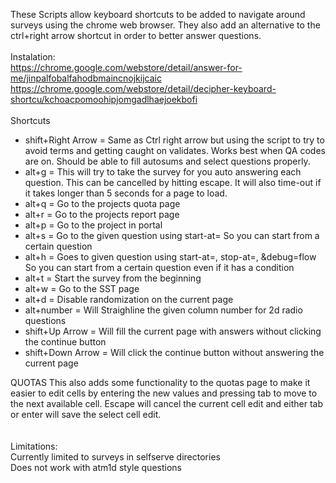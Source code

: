 These Scripts allow keyboard shortcuts to be added to navigate around surveys using the chrome web browser.  They also add an alternative to the ctrl+right arrow shortcut in order to better answer questions.
<br/>
<br/>
Instalation:<br/>
https://chrome.google.com/webstore/detail/answer-for-me/jinpalfobalfahodbmaincnojkijcaic<br/>
https://chrome.google.com/webstore/detail/decipher-keyboard-shortcu/kchoacpomoohipjomgadlhaejoekbofi 
<br/>
<br/>
Shortcuts
<ul>
<li>shift+Right Arrow = Same as Ctrl right arrow but using the script to try to avoid terms and getting caught on validates. Works best when QA codes are on.  Should be able to fill autosums and select questions properly.  </li>
<li>alt+g = This will try to take the survey for you auto answering each question. This can be cancelled by hitting escape. It will also time-out if it takes longer than 5 seconds for a page to load.</li>
<li>alt+q = Go to the projects quota page</li>
<li>alt+r = Go to the projects report page</li>
<li>alt+p = Go to the project in portal</li>
<li>alt+s = Go to the given question using start-at= So you can start from a certain question</li>
<li>alt+h = Goes to given question using start-at=, stop-at=, &debug=flow So you can start from a certain question even if it has a condition</li>
<li>alt+t = Start the survey from the beginning</li>
<li>alt+w = Go to the SST page</li>
<li>alt+d = Disable randomization on the current page</li>
<li>alt+number = Will Straighline the given column number for 2d radio questions</li>
<li>shift+Up Arrow = Will fill the current page with answers without clicking the continue button</li>
<li>shift+Down Arrow = Will click the continue button without answering the current page</li>
</ul>

QUOTAS
This also adds some functionality to the quotas page to make it easier to edit cells by entering the new values and pressing tab to move to the next available cell.  Escape will cancel the current cell edit and either tab or enter will save the select cell edit.  
<br/>
<br/>
Limitations:<br/>
Currently limited to surveys in selfserve directories<br/>
Does not work with atm1d style questions